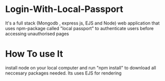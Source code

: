 # Login-With-Local-Passport

It's a full stack (Mongodb , express js, EJS and Node)  web application that uses npm-package called "local passport" to authenticate users before accessing unauthorised pages

# How To use It
install node on your local computer and run "npm install" to download all neccesary packages needed. Its uses EJS for rendering
